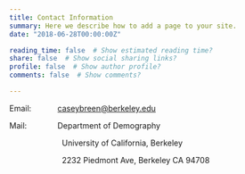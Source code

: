 ```yaml
---
title: Contact Information
summary: Here we describe how to add a page to your site.
date: "2018-06-28T00:00:00Z"

reading_time: false  # Show estimated reading time?
share: false  # Show social sharing links?
profile: false  # Show author profile?
comments: false  # Show comments?

---
```


Email: &nbsp;&nbsp;&nbsp;&nbsp;&nbsp;&nbsp;&nbsp;&nbsp;&nbsp;&nbsp; caseybreen@berkeley.edu


Mail: &nbsp;&nbsp;&nbsp;&nbsp;&nbsp;&nbsp;&nbsp;&nbsp;&nbsp;&nbsp;&nbsp;&nbsp; Department of Demography

&nbsp;&nbsp;&nbsp;&nbsp;&nbsp;&nbsp;&nbsp;&nbsp;&nbsp;&nbsp;&nbsp;&nbsp; &nbsp;&nbsp;&nbsp;&nbsp;&nbsp;&nbsp; &nbsp;&nbsp;&nbsp; University of California, Berkeley 

&nbsp;&nbsp;&nbsp;&nbsp;&nbsp;&nbsp;&nbsp;&nbsp;&nbsp;&nbsp;&nbsp;&nbsp;&nbsp;&nbsp;&nbsp;&nbsp;&nbsp;&nbsp;&nbsp;&nbsp;&nbsp;&nbsp;&nbsp; 2232 Piedmont Ave, Berkeley CA 94708
